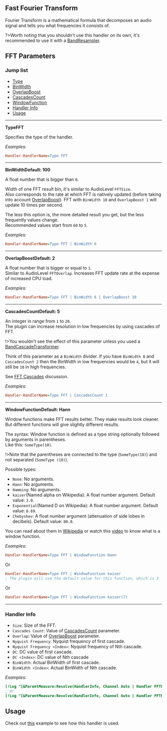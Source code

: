 ## Fast Fourier Transform

Fourier Transform is a mathematical formula that decomposes an audio signal and tells you what frequencies it consists of.

?>Worth noting that you shouldn't use this handler on its own, it's recommended to use it with a [BandResampler](/docs/handler-types/fft/band-resampler.md).

## FFT Parameters

### Jump list

- [Type](#type)
- [BinWidth](#bin-width)
- [OverlapBoost](#overlap-boost)
- [CascadesCount](#cascades-count)
- [WindowFunction](#window-function)
- [Handler Info](#handler-info)
- [Usage](#usage)

---

<p id="type" class="p-title"><b>Type</b><b>FFT</b></p>

Specifies the type of the handler.

_Examples:_

```ini
Handler-HandlerName=Type FFT
```

---

<p id="bin-width" class="p-title"><b>BinWidth</b><b>Default: 100</b></p>

A float number that is bigger than `0`.<br>

Width of one FFT result bin, it's similar to AudioLevel `FFTSize`.<br/>
Also corresponds to the rate at which FFT is natively updated (before taking into account [OverlapBoost](#overlap-boost)). FFT with `BinWidth 10` and `OverlapBoost 1` will update 10 times per second.

The less this option is, the more detailed result you get, but the less frequently values change.<br/>
Recommended values start from `60` to `5`.

_Examples:_

```ini
Handler-HandlerName=Type FFT | BinWidth 6
```

---

<p id="overlap-boost" class="p-title"><b>OverlapBoost</b><b>Default: 2</b></p>

A float number that is bigger or equal to `1`.<br>
Similar to AudioLevel `FFTOverlap`. Increases FFT update rate at the expense of increased CPU load.

_Examples:_

```ini
Handler-HandlerName=Type FFT | BinWidth 6 | OverlapBoost 10
```

---

<p id="cascades-count" class="p-title"><b>CascadesCount</b><b>Default: 5</b></p>

An integer in range from `1` to `20`.<br/>
The plugin can increase resolution in low frequencies by using cascades of FFT.

!>You wouldn't see the effect of this parameter unless you used a [BandCascadeTransformer](/docs/handler-types/fft/band-cascade-transformer.md).

Think of this parameter as a `BinWidth` divider. If you have `BinWidth 8` and `CascadesCount 2` then the BinWidth in low frequencies would be `4`, but it will still be `10` in high frequencies.

See [FFT Cascades](/docs/discussions/fft-cascades.md) discussion.

_Examples:_

```ini
Handler-HandlerName=Type FFT | CascadesCount 1
```

---

<p id="window-function" class="p-title"><b>WindowFunction</b><b>Default: Hann</b></p>

Window functions make FFT results better. They make results look cleaner. But different functions will give slightly different results.

The syntax: Window function is defined as a type string optionally followed by arguments in parentheses.<br/>
Like this: `SomeType(10)`.

!>Note that the parentheses are connected to the type (`SomeType(10)`) and not separated (`SomeType (10)`).

Possible types:

- `None`: No arguments.
- `Hann`: No arguments.
- `Hamming`: No arguments.
- `kaiser`(Named alpha on Wikipedia): A float number argument. Default value: `3.0`.
- `Exponential`(Named D on Wikipedia): A float number argument. Default value: `8.69`.
- `Chebyshev`: A float number argument (attenuation of side lobes in decibels). Default value: `80.0`.

You can read about them in [Wikipedia](https://en.wikipedia.org/wiki/Window_function) or watch this [video](https://www.youtube.com/watch?v=YsqGQzJ_2V0) to know what is a window function.

_Examples:_

```ini
Handler-HandlerName=Type FFT | WindowFunction Hann
```

Or

```ini
Handler-HandlerName=Type FFT | WindowFunction kaiser
; The plugin will use the default value for this function, which is 3
```

Or

```ini
Handler-HandlerName=Type FFT | WindowFunction kaiser(7)
```

---

### Handler Info

- `Size`: Size of the FFT.
- `Cascades Count`: Value of [CascadesCount](#cascades-count) parameter.
- `Overlap`: Value of [OverlapBoost](#overlap-boost) parameter.
- `Nyquist Frequency`: Nyquist frequency of first cascade.
- `Nyquist Frequency <Index>`: Nyquist frequency of Nth cascade.
- `DC`: DC value of first cascade.
- `DC <Index>`: DC value of Nth cascade
- `BinWidth`: Actual BinWidth of first cascade.
- `BinWidth <Index>`: Actual BinWidth of Nth cascade.

_Examples:_

```ini
[!Log "[&ParentMeasure:Resolve(HandlerInfo, Channel Auto | Handler FFTHandler | Size)]"]
; Or
[!Log "[&ParentMeasure:Resolve(HandlerInfo, Channel Auto | Handler FFTHandler | Nyquist Frequency 5)]"]
```

## Usage

Check out [this](/docs/usage-examples/fft-spectrum.md) example to see how this handler is used.
